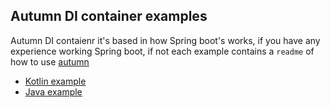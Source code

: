## Autumn DI container examples
Autumn DI contaienr it's based in how Spring boot's works, if you have any experience working Spring boot, if not each example contains a `readme` of how to use [autumn](https://github.com/Glazzes/autumn)

- [Kotlin example](https://github.com/Glazzes/autumnexample/tree/main/Kotlin)
- [Java example](https://github.com/Glazzes/autumnexample/tree/main/Java)